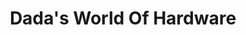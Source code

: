 ---
title: "Dada's World Of Hardware"
url: /polokwane/dadas-world-of-hardware/
shop: doityourself
---